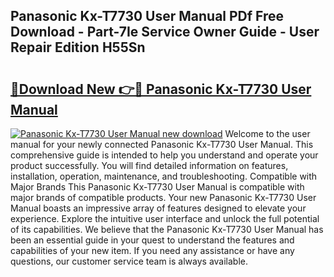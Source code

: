 ## Panasonic Kx-T7730 User Manual PDf Free Download - Part-7Ie Service Owner Guide - User Repair Edition H55Sn

# <h2><a href="http://cf17367.oget.top/?id=Panasonic+Kx-T7730+User+Manual">🔗Download New 👉🔴 Panasonic Kx-T7730 User Manual</a></h2>

[![Panasonic Kx-T7730 User Manual new download](https://i.imgur.com/5g1atiW.png)](http://cf17367.oget.top/?id=Panasonic+Kx-T7730+User+Manual)
Welcome to the user manual for your newly connected Panasonic Kx-T7730 User Manual. This comprehensive guide is intended to help you understand and operate your product successfully. You will find detailed information on features, installation, operation, maintenance, and troubleshooting. Compatible with Major Brands This Panasonic Kx-T7730 User Manual is compatible with major brands of compatible products. Your new Panasonic Kx-T7730 User Manual boasts an impressive array of features designed to elevate your experience. Explore the intuitive user interface and unlock the full potential of its capabilities. We believe that the Panasonic Kx-T7730 User Manual has been an essential guide in your quest to understand the features and capabilities of your new item. If you need any assistance or have any questions, our customer service team is always available.
